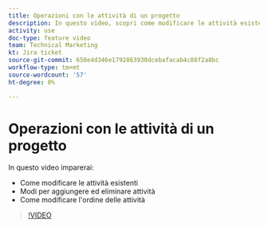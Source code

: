 ```yaml
---
title: Operazioni con le attività di un progetto
description: In questo video, scopri come modificare le attività esistenti, come aggiungere ed eliminare attività e come modificare l’ordine delle attività.
activity: use
doc-type: feature video
team: Technical Marketing
kt: Jira ticket
source-git-commit: 650e4d346e1792863930dcebafacab4c88f2a8bc
workflow-type: tm+mt
source-wordcount: '57'
ht-degree: 0%

---
```


# Operazioni con le attività di un progetto

In questo video imparerai:

* Come modificare le attività esistenti
* Modi per aggiungere ed eliminare attività
* Come modificare l&#39;ordine delle attività

>[!VIDEO](https://video.tv.adobe.com/v/335088/?quality=12&learn=on)